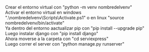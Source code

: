Crear el entorno virtual con "python -m venv nombredelvenv"<br>
Activar el entorno virtual en windows ".\nombredelvenv\Scripts\Activate.ps1" o en linux "source nombredelvenv/bin/activate"<br>
Ya dentro del entorno aactualizar pip con "pip install --upgrade pip"<br>
Luego instalar django con "pip install django"<br>
Ahora moverse a la carpeta con "cd serviexpress"<br>
Luego correr el server con "python manage.py runserver"
